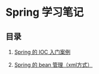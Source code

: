 ﻿# Spring 学习笔记

## 目录
1. [Spring 的 IOC 入门案例](https://github.com/justtreee/Learn/tree/master/Spring/LearnSpring01/src/com/treee/ioc)

2. [Spring 的 bean 管理（xml方式）](https://github.com/justtreee/Learn/tree/master/Spring/LearnSpring01/src/com/treee/property)